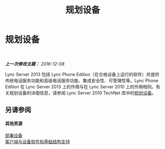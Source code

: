 ﻿---
title: 规划设备
TOCTitle: 规划设备
ms:assetid: 76f7f6a2-52dd-411d-a6ec-5ed5b6124f3e
ms:mtpsurl: https://technet.microsoft.com/zh-cn/library/Gg398583(v=OCS.15)
ms:contentKeyID: 49313300
ms.date: 12/10/2016
mtps_version: v=OCS.15
ms.translationtype: HT
---

# 规划设备

 

_**上一次修改主题：** 2016-12-08_

Lync Server 2013 包括 Lync Phone Edition（在合格设备上运行的软件）并提供传统电话服务功能和高级电话服务功能、集成安全性、可管理性等。Lync Phone Edition 在 Lync Server 2013 上的作用与在 Lync Server 2010 上的作用相同。有关规划设备的详细信息，请参阅 Lync Server 2010 TechNet 库中的[规划设备](http://go.microsoft.com/fwlink/?linkid=256483%26clcid=0x804)。

## 另请参阅

#### 其他资源

[部署设备](http://go.microsoft.com/fwlink/?linkid=256484%26clcid=0x804)  
[客户端与设备软件和基础结构支持](http://go.microsoft.com/fwlink/?linkid=256482%26clcid=0x804)


